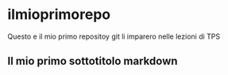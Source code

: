 # ilmioprimorepo
Questo e il mio primo repositoy git li imparero nelle lezioni di TPS
## Il mio primo sottotitolo markdown